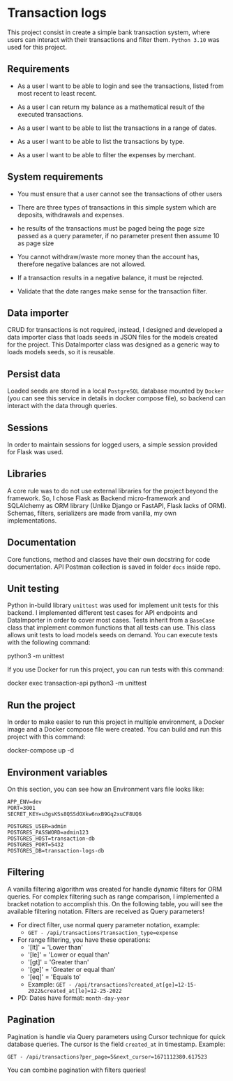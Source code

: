 # Transaction logs

  

This project consist in create a simple bank transaction system, where users can interact with their transactions and filter them. `Python 3.10` was used for this project.

  

## Requirements

  

- As a user I want to be able to login and see the transactions, listed from most recent to least recent.

- As a user I can return my balance as a mathematical result of the executed transactions.

- As a user I want to be able to list the transactions in a range of dates.

- As a user I want to be able to list the transactions by type.

- As a user I want to be able to filter the expenses by merchant.

  

## System requirements

  

- You must ensure that a user cannot see the transactions of other users

- There are three types of transactions in this simple system which are deposits, withdrawals and expenses.

- he results of the transactions must be paged being the page size passed as a query parameter, if no parameter present then assume 10 as page size

- You cannot withdraw/waste more money than the account has, therefore negative balances are not allowed.

- If a transaction results in a negative balance, it must be rejected.

- Validate that the date ranges make sense for the transaction filter.

  

## Data importer

CRUD for transactions is not required, instead, I designed and developed a data importer class that loads seeds in JSON files for the models created for the project. This DataImporter class was designed as a generic way to loads models seeds, so it is reusable.

  

## Persist data

  

Loaded seeds are stored in a local `PostgreSQL` database mounted by `Docker` (you can see this service in details in docker compose file), so backend can interact with the data through queries.

  

## Sessions

  

In order to maintain sessions for logged users, a simple session provided for Flask was used.

  

## Libraries

  

A core rule was to do not use external libraries for the project beyond the framework. So, I chose Flask as Backend micro-framework and SQLAlchemy as ORM library (Unlike Django or FastAPI, Flask lacks of ORM). Schemas, filters, serializers are made from vanilla, my own implementations.

  

## Documentation

  

Core functions, method and classes have their own docstring for code documentation. API Postman collection is saved in folder `docs` inside repo.

  

## Unit testing

  

Python in-build library `unittest` was used for implement unit tests for this backend. I implemented different test cases for API endpoints and DataImporter in order to cover most cases. Tests inherit from a `BaseCase` class that implement common functions that all tests can use. This class allows unit tests to load models seeds on demand. You can execute tests with the following command:

  

python3 -m unittest

If you use Docker for run this project, you can run tests with this command:

  

docker exec transaction-api python3 -m unittest

  

## Run the project

  

In order to make easier to run this project in multiple environment, a Docker image and a Docker compose file were created. You can build and run this project with this command:

  

docker-compose up -d

  

## Environment variables

On this section, you can see how an Environment vars file looks like:

    APP_ENV=dev
    PORT=3001
    SECRET_KEY=u3gsKSs8QSSdOXkw6nxB9Gq2xuCF8UQ6
    
    POSTGRES_USER=admin
    POSTGRES_PASSWORD=admin123
    POSTGRES_HOST=transaction-db
    POSTGRES_PORT=5432
    POSTGRES_DB=transaction-logs-db

## Filtering

A vanilla filtering algorithm was created for handle dynamic filters for ORM queries. For complex filtering such as range comparison, I implemented a bracket notation to accomplish this. On the following table, you will see the available filtering notation. Filters are received as Query parameters!

 - For direct filter, use normal query parameter notation, example:
	 - `GET - /api/transactions?transaction_type=expense`
 - For range filtering, you have these operations:
	 - '[lt]' = 'Lower than'
	- '[le]' = 'Lower or equal than'
	- '[gt]' = 'Greater than'
	- '[ge]' = 'Greater or equal than'
	- '[eq]' = 'Equals to'
	 - Example: `GET - /api/transactions?created_at[ge]=12-15-2022&created_at[le]=12-25-2022`
 - PD: Dates have format: `month-day-year`

## Pagination
Pagination is handle via Query parameters using Cursor technique for quick database queries. The cursor is the field `created_at` in timestamp. Example:

    GET - /api/transactions?per_page=5&next_cursor=1671112380.617523
You can combine pagination with filters queries!